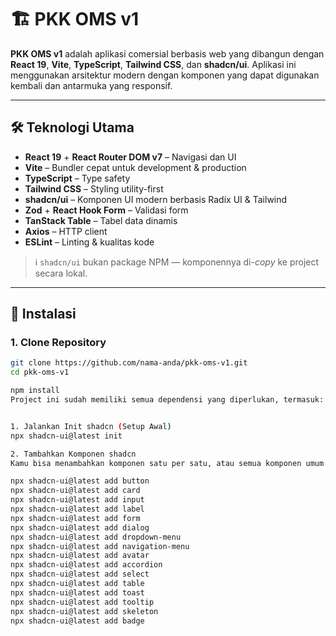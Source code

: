 # 🏗️ PKK OMS v1

**PKK OMS v1** adalah aplikasi comersial berbasis web yang dibangun dengan **React 19**, **Vite**, **TypeScript**, **Tailwind CSS**, dan **shadcn/ui**. Aplikasi ini menggunakan arsitektur modern dengan komponen yang dapat digunakan kembali dan antarmuka yang responsif.

---

## 🛠️ Teknologi Utama

- **React 19** + **React Router DOM v7** – Navigasi dan UI
- **Vite** – Bundler cepat untuk development & production
- **TypeScript** – Type safety
- **Tailwind CSS** – Styling utility-first
- **shadcn/ui** – Komponen UI modern berbasis Radix UI & Tailwind
- **Zod** + **React Hook Form** – Validasi form
- **TanStack Table** – Tabel data dinamis
- **Axios** – HTTP client
- **ESLint** – Linting & kualitas kode

> ℹ️ `shadcn/ui` bukan package NPM — komponennya di-*copy* ke project secara lokal.

---

## 🚀 Instalasi

### 1. Clone Repository

```bash
git clone https://github.com/nama-anda/pkk-oms-v1.git
cd pkk-oms-v1

npm install
Project ini sudah memiliki semua dependensi yang diperlukan, termasuk:


1. Jalankan Init shadcn (Setup Awal)
npx shadcn-ui@latest init

2. Tambahkan Komponen shadcn
Kamu bisa menambahkan komponen satu per satu, atau semua komponen umum sekaligus:

npx shadcn-ui@latest add button
npx shadcn-ui@latest add card
npx shadcn-ui@latest add input
npx shadcn-ui@latest add label
npx shadcn-ui@latest add form
npx shadcn-ui@latest add dialog
npx shadcn-ui@latest add dropdown-menu
npx shadcn-ui@latest add navigation-menu
npx shadcn-ui@latest add avatar
npx shadcn-ui@latest add accordion
npx shadcn-ui@latest add select
npx shadcn-ui@latest add table
npx shadcn-ui@latest add toast
npx shadcn-ui@latest add tooltip
npx shadcn-ui@latest add skeleton
npx shadcn-ui@latest add badge





